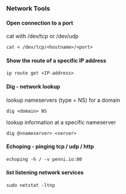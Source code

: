 ### Network Tools

#### Open connection to a port ###

cat with /dev/tcp or /dev/udp

```
cat < /dev/tcp/<hostname>/<port>
```

#### Show the route of a specific IP address

```
ip route get <IP-address>
```

#### Dig - network lookup

lookup nameservers (type = NS) for a domain
```
dig <domain> NS
```

lookup information at a specific nameserver

```
dig @<nameserver> <server>
```

#### Echoping - pinging tcp / udp / http

```
echoping -h / -v penni.io:80
```

#### list listening network services

```
sudo netstat -ltnp
```
